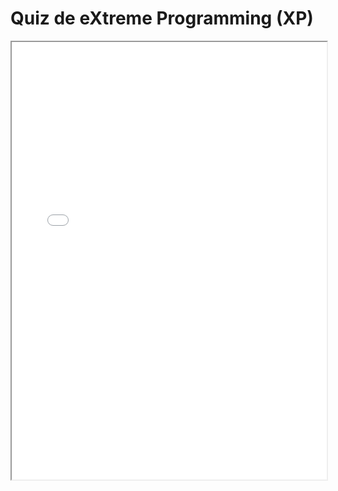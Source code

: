 # Quiz de eXtreme Programming (XP)

<iframe src="assets/quiz_xp.html" width="100%" height="700px"></iframe>
